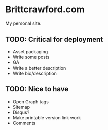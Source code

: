 # Brittcrawford.com

My personal site.

## TODO: Critical for deployment

* Asset packaging
* Write some posts
* GA
* Write a better description
* Write bio/description

## TODO: Nice to have

* Open Graph tags
* Sitemap
* Disqus?
* Make printable version link work
* Comments
